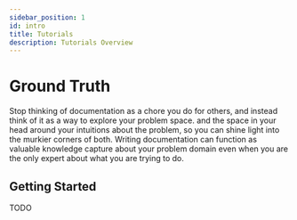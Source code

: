 ```yaml
---
sidebar_position: 1
id: intro
title: Tutorials
description: Tutorials Overview
---
```


# Ground Truth

Stop thinking of documentation as a chore you do for others, and instead think of it as a way to explore your problem space. and the space in your head around your intuitions about the problem, so you can shine light into the murkier corners of both. Writing documentation can function as valuable knowledge capture about your problem domain even when you are the only expert about what you are trying to do.

## Getting Started

TODO
